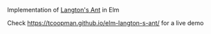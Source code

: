 Implementation of [Langton's Ant](https://en.wikipedia.org/wiki/Langton%27s_ant) in Elm

Check https://tcoopman.github.io/elm-langton-s-ant/ for a live demo
